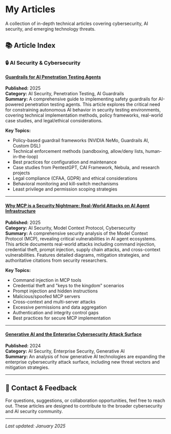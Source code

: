 # My Articles

A collection of in-depth technical articles covering cybersecurity, AI security, and emerging technology threats.

## 📚 Article Index

### 🔒 **AI Security & Cybersecurity**

#### [Guardrails for AI Penetration Testing Agents](./AI%20Guardrails%20for%20Pentesting/AI_guardrails_for_pentesting.md)
**Published:** 2025  
**Category:** AI Security, Penetration Testing, AI Guardrails  
**Summary:** A comprehensive guide to implementing safety guardrails for AI-powered penetration testing agents. This article explores the critical need for constraining autonomous AI behavior in security testing environments, covering technical implementation methods, policy frameworks, real-world case studies, and legal/ethical considerations.

**Key Topics:**
- Policy-based guardrail frameworks (NVIDIA NeMo, Guardrails AI, Custom DSL)
- Technical enforcement methods (sandboxing, allow/deny lists, human-in-the-loop)
- Best practices for configuration and maintenance
- Case studies from PentestGPT, CAI Framework, Nebula, and research projects
- Legal compliance (CFAA, GDPR) and ethical considerations
- Behavioral monitoring and kill-switch mechanisms
- Least privilege and permission scoping strategies

---

#### [Why MCP is a Security Nightmare: Real-World Attacks on AI Agent Infrastructure](./MCP/MCP_Security.md)
**Published:** 2025  
**Category:** AI Security, Model Context Protocol, Cybersecurity  
**Summary:** A comprehensive security analysis of the Model Context Protocol (MCP), revealing critical vulnerabilities in AI agent ecosystems. This article documents real-world attacks including command injection, credential theft, prompt injection, supply chain attacks, and cross-context vulnerabilities. Features detailed diagrams, mitigation strategies, and authoritative citations from security researchers.

**Key Topics:**
- Command injection in MCP tools
- Credential theft and "keys to the kingdom" scenarios
- Prompt injection and hidden instructions
- Malicious/spoofed MCP servers
- Cross-context and multi-server attacks
- Excessive permissions and data aggregation
- Authentication and integrity control gaps
- Best practices for secure MCP implementation

---

#### [Generative AI and the Enterprise Cybersecurity Attack Surface](./Generative%20AI%20and%20the%20Enterprise%20Cybersecurity%20Attack%20Surface/Generative_AI_and_the_Enterprise_Cybersecurity_Attack_Surface.md)
**Published:** 2024  
**Category:** AI Security, Enterprise Security, Generative AI  
**Summary:** An analysis of how generative AI technologies are expanding the enterprise cybersecurity attack surface, including new threat vectors and mitigation strategies.

---

## 📧 **Contact & Feedback**

For questions, suggestions, or collaboration opportunities, feel free to reach out. These articles are designed to contribute to the broader cybersecurity and AI security community.

---

*Last updated: January 2025*

